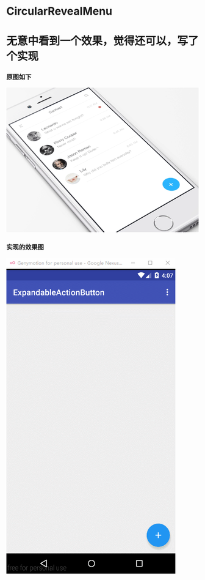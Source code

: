 # CircularRevealMenu
# 无意中看到一个效果，觉得还可以，写了个实现

### 原图如下
![Mvp Image](https://github.com/ssseasonnn/CircularRevealMenu/raw/master/CircularRevealMenu.gif)


### 实现的效果图
![Mvp Image](https://github.com/ssseasonnn/CircularRevealMenu/raw/master/GIF.gif)